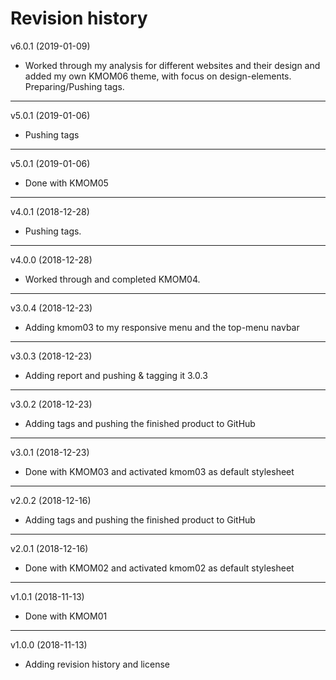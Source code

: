 Revision history
========================
v6.0.1 (2019-01-09)
* Worked through my analysis for different websites and their design and added my own KMOM06 theme, with focus on design-elements. Preparing/Pushing tags.


--------------------------
v5.0.1 (2019-01-06)
* Pushing tags


--------------------------
v5.0.1 (2019-01-06)
* Done with KMOM05


--------------------------
v4.0.1 (2018-12-28)
* Pushing tags.


--------------------------
v4.0.0 (2018-12-28)
* Worked through and completed KMOM04.


--------------------------
v3.0.4 (2018-12-23)
* Adding kmom03 to my responsive menu and the top-menu navbar


--------------------------
v3.0.3 (2018-12-23)
* Adding report and pushing & tagging it 3.0.3

--------------------------
v3.0.2 (2018-12-23)
* Adding tags and pushing the finished product to GitHub

--------------------------
v3.0.1 (2018-12-23)
* Done with KMOM03 and activated kmom03 as default stylesheet

--------------------------

v2.0.2 (2018-12-16)
* Adding tags and pushing the finished product to GitHub

-------------------------

v2.0.1 (2018-12-16)
* Done with KMOM02 and activated kmom02 as default stylesheet

--------------------------
v1.0.1 (2018-11-13)
* Done with KMOM01

--------------------------
v1.0.0 (2018-11-13)
* Adding revision history and license
